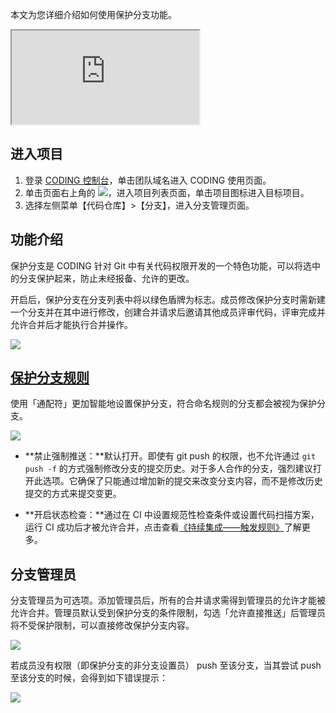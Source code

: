 本文为您详细介绍如何使用保护分支功能。

<div class="doc-video-mod"><iframe src="https://cloud.tencent.com/edu/learning/quick-play/2507-42344?source=gw.doc.media&withPoster=1&notip=1"></iframe></div>

## 进入项目

1. 登录 [CODING 控制台](https://console.cloud.tencent.com/coding)，单击团队域名进入 CODING 使用页面。
2. 单击页面右上角的 <img src ="https://main.qcloudimg.com/raw/d94a8e60dd3a41d0af07d72ae0e9d70e.png" style ="margin:0">，进入项目列表页面，单击项目图标进入目标项目。
3. 选择左侧菜单【代码仓库】>【分支】，进入分支管理页面。

## 功能介绍

保护分支是 CODING 针对 Git 中有关代码权限开发的一个特色功能，可以将选中的分支保护起来，防止未经报备、允许的更改。

开启后，保护分支在分支列表中将以绿色盾牌为标志。成员修改保护分支时需新建一个分支并在其中进行修改，创建合并请求后邀请其他成员评审代码，评审完成并允许合并后才能执行合并操作。

![](https://help-assets.codehub.cn/enterprise/20200722171238.png)

## [保护分支规则](#protected-branch)

使用「通配符」更加智能地设置保护分支，符合命名规则的分支都会被视为保护分支。

![](https://help-assets.codehub.cn/enterprise/20210115150215.png)

-   **禁止强制推送：**默认打开。即使有 git push 的权限，也不允许通过 `git push -f` 的方式强制修改分支的提交历史。对于多人合作的分支，强烈建议打开此选项。它确保了只能通过增加新的提交来改变分支内容，而不是修改历史提交的方式来提交变更。

-   **开启状态检查：**通过在 CI 中设置规范性检查条件或设置代码扫描方案，运行 CI 成功后才被允许合并，点击查看[《持续集成——触发规则》](/docs/ci/trigger.html)了解更多。

## 分支管理员

分支管理员为可选项。添加管理员后，所有的合并请求需得到管理员的允许才能被允许合并。管理员默认受到保护分支的条件限制，勾选「允许直接推送」后管理员将不受保护限制，可以直接修改保护分支内容。

![](https://help-assets.codehub.cn/enterprise/20210524163345.png)

若成员没有权限（即保护分支的非分支设置员） push 至该分支，当其尝试 push 至该分支的时候，会得到如下错误提示：

![](https://help-assets.codehub.cn/enterprise/20210524165149.png)
